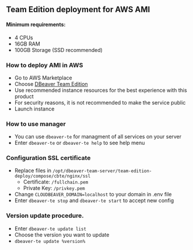## Team Edition deployment for AWS AMI

#### Minimum requirements:

* 4 CPUs
* 16GB RAM
* 100GB Storage (SSD recommended)


### How to deploy AMI in AWS

- Go to AWS Marketplace
- Choose [DBeaver Team Edition](https://aws.amazon.com/marketplace/pp/prodview-kijugxnqada5i?sr=0-2&ref_=beagle&applicationId=AWSMPContessa)
- Use recommended instance resources for the best experience with this product
- For security reasons, it is not recommended to make the service public
- Launch instance

### How to use manager

- You can use `dbeaver-te` for managment of all services on your server
- Enter `dbeaver-te` or `dbeaver-te help` to see help menu


### Configuration SSL certificate

- Replace files in `/opt/dbeaver-team-server/team-edition-deploy/compose/cbte/nginx/ssl`
   - Certificate: `/fullchain.pem`  
   - Private Key: `/privkey.pem`
- Change `CLOUDBEAVER_DOMAIN=localhost` to your domain in .env file
- Enter `dbeaver-te stop` and `dbeaver-te start` to accept new config


### Version update procedure.

- Enter `dbeaver-te update list`
- Choose the version you want to update
- `dbeaver-te update %version%`